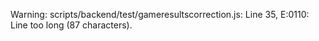 Warning: scripts/backend/test/gameresultscorrection.js: Line 35, E:0110: Line too long (87 characters).
